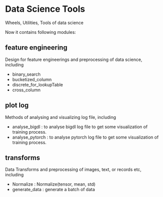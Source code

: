 # Data Science Tools

Wheels, Utilities, Tools of data science

Now it contains following modules:

## feature engineering

Design for feature engineerings and preprocessing of data science, including

* binary_search
* bucketized_column
* discrete_for_lookupTable
* cross_column

## plot log

Methods of analysing and visualizing log file, including

* analyse_bigdl : to analyse bigdl log file to get some visualization of training process.
* analyse_pytorch : to analyse pytorch log file to get some visualization of training process.

## transforms

Data Transforms and preprocessing of images, text, or records etc, including

* Normalize : Normalize(tensor, mean, std)
* generate_data : generate a batch of data